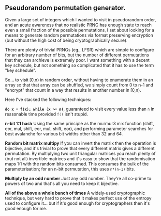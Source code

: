 ## Pseudorandom permutation generator.

Given a large set of integers which I wanted to visit in pseudorandom order,
and an acute awareness that no realistic PRNG has enough state to reach even a
small fraction of the possible permutations, I set about looking for a means to
generate random permutations via format preserving encryption (but without the
high cost of being cryptographically secure).

There are plenty of trivial PRNGs (eg., LFSR) which are simple to configure for
an arbitrary number of bits, but the number of different permutations that they
can archieve is extremely poor.  I want something with a decent key schedule,
but not something so complicated that it has to use the term "key schedule".

So... to visit [0,n) in random order, without having to enumerate them in an
array so that that array can be shuffled, we simply count from 0 to n-1 and
"encrypt" that count in a way that results in another number in [0,n).

Here I've stacked the following techniques:

**`do x = f(x); while (x >= n)`**, guaranteed to visit every value less than
`n` in reasonable time provided `f()` isn't stupid.

**n-bit 1:1 hash**  Using the same principle as the murmur3 mix function (shift,
eor, mul, shift, eor, mul, shift, eor), and performing parameter searches for
best avalanche for various bit widths other than 32 and 64.

**Random bit matrix multipy**  If you can invert the matrix then the operation is
bijective, and it's trivial to prove that every different matrix gives a
different permutation.  By multiplying two unit triangular matrices you reach
plenty of (but not all) invertible matrices and it's easy to show that the
randomisation maps 1:1 with the random bits consumed.  This consumes the bulk
of the parameterisation; for an n-bit permutation, this uses `n*(n-1)` bits.

**Multiply by an odd number**  Just any odd number.  They're all co-prime to
powers of two and that's all you need to keep it bijective.

**All of the above a whole bunch of times**  A widely-used cryptographic
technique, but very hard to prove that it makes perfect use of the entropy used
to configure it... but if it's good enough for cryptographers then it's good
enough for me.
